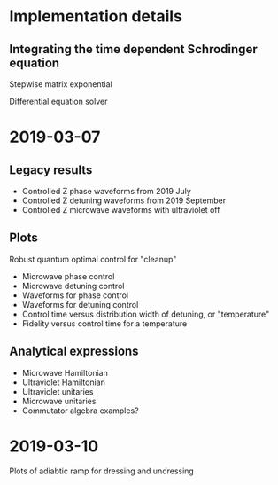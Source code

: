 Implementation details
======================

Integrating the time dependent Schrodinger equation
---------------------------------------------------
Stepwise matrix exponential

Differential equation solver


2019-03-07
==========

Legacy results
--------------
- Controlled Z phase waveforms from 2019 July
- Controlled Z detuning waveforms from 2019 September
- Controlled Z microwave waveforms with ultraviolet off

Plots
-----
Robust quantum optimal control for "cleanup"
- Microwave phase control
- Microwave detuning control
- Waveforms for phase control
- Waveforms for detuning control
- Control time versus distribution width of detuning, or "temperature"
- Fidelity versus control time for a temperature

Analytical expressions
----------------------
- Microwave Hamiltonian
- Ultraviolet Hamiltonian
- Ultraviolet unitaries
- Microwave unitaries
- Commutator algebra examples?

2019-03-10
==========
Plots of adiabtic ramp for dressing and undressing
